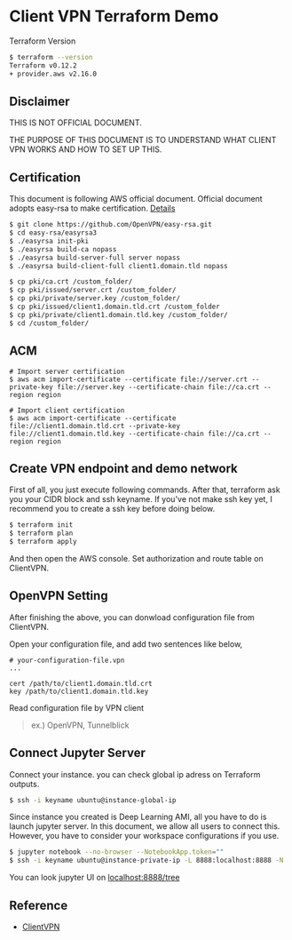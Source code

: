 # Client VPN Terraform Demo

Terraform Version 

```bash
$ terraform --version
Terraform v0.12.2
+ provider.aws v2.16.0
```

## Disclaimer

THIS IS NOT OFFICIAL DOCUMENT. 

THE PURPOSE OF THIS DOCUMENT IS TO UNDERSTAND WHAT CLIENT VPN WORKS AND HOW TO SET UP THIS.

## Certification
This document is following AWS official document. Official document adopts easy-rsa to make certification.
[Details](https://docs.aws.amazon.com/vpn/latest/clientvpn-admin/cvpn-working-certificates.html)

```bash 
$ git clone https://github.com/OpenVPN/easy-rsa.git
$ cd easy-rsa/easyrsa3
$ ./easyrsa init-pki
$ ./easyrsa build-ca nopass
$ ./easyrsa build-server-full server nopass
$ ./easyrsa build-client-full client1.domain.tld nopass

$ cp pki/ca.crt /custom_folder/
$ cp pki/issued/server.crt /custom_folder/
$ cp pki/private/server.key /custom_folder/
$ cp pki/issued/client1.domain.tld.crt /custom_folder
$ cp pki/private/client1.domain.tld.key /custom_folder/
$ cd /custom_folder/

```

## ACM

```
# Import server certification
$ aws acm import-certificate --certificate file://server.crt --private-key file://server.key --certificate-chain file://ca.crt --region region

# Import client certification
$ aws acm import-certificate --certificate file://client1.domain.tld.crt --private-key file://client1.domain.tld.key --certificate-chain file://ca.crt --region region
```


## Create VPN endpoint and demo network

First of all, you just execute following commands. After that, terraform ask you your CIDR block and ssh keyname. If you've not make ssh key yet, I recommend you to create a ssh key before doing below.

```bash 
$ terraform init
$ terraform plan 
$ terraform apply 
```

And then open the AWS console. Set authorization and route table on ClientVPN. 


## OpenVPN Setting

After finishing the above, you can donwload configuration file from ClientVPN. 

Open your configuration file, and add two sentences like below, 

```
# your-configuration-file.vpn
...

cert /path/to/client1.domain.tld.crt
key /path/to/client1.domain.tld.key
```

Read configuration file by VPN client 
> ex.) OpenVPN, Tunnelblick

## Connect Jupyter Server

Connect your instance. you can check global ip adress on Terraform outputs.

```sh
$ ssh -i keyname ubuntu@instance-global-ip
```

Since instance you created is Deep Learning AMI, all you have to do is launch jupyter server. 
In this document, we allow all users to connect this. However, you have to consider your workspace configurations if you use.

```sh
$ jupyter notebook --no-browser --NotebookApp.token=""
$ ssh -i keyname ubuntu@instance-private-ip -L 8888:localhost:8888 -N 
```

You can look jupyter UI on [localhost:8888/tree](http://localhost:8888/tree)

## Reference

- [ClientVPN](https://docs.aws.amazon.com/ja_jp/vpn/latest/clientvpn-admin/what-is.html)
